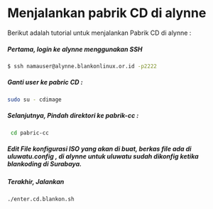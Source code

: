 # Menjalankan pabrik CD di alynne

Berikut adalah tutorial untuk menjalankan Pabrik CD di alynne :

##### Pertama, login ke alynne menggunakan SSH
```sh
$ ssh namauser@alynne.blankonlinux.or.id -p2222
```
##### Ganti user ke pabric CD :
```sh
sudo su - cdimage
```
##### Selanjutnya, Pindah direktori ke pabrik-cc : 
```sh
 cd pabric-cc
```
##### Edit File konfigurasi ISO yang akan di buat, berkas file ada di uluwatu.config , di alynne untuk uluwatu sudah dikonfig ketika blankoding di Surabaya.
##### Terakhir, Jalankan
```sh
./enter.cd.blankon.sh
```
